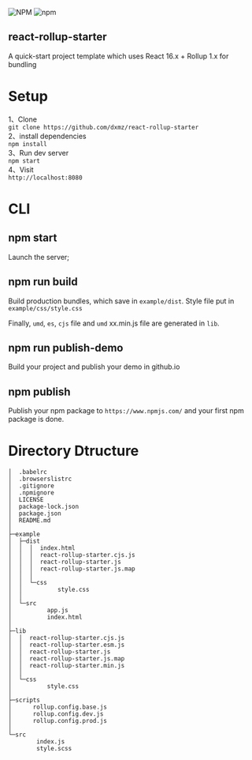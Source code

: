 ![NPM](https://img.shields.io/npm/l/react-rollup-starter.svg?style=popout) ![npm](https://img.shields.io/npm/v/react-rollup-starter.svg?style=flat-square)
## react-rollup-starter

A quick-start project template which uses React 16.x + Rollup 1.x for bundling


# Setup  
1、Clone  
`git clone https://github.com/dxmz/react-rollup-starter`  
2、install dependencies  
`npm install`  
3、Run dev server  
`npm start`  
4、Visit  
`http://localhost:8080`

# CLI
## npm start
Launch the server;

## npm run build
Build production bundles, which save in `example/dist`. Style file put in `example/css/style.css`  

Finally, `umd`, `es`, `cjs` file and `umd` xx.min.js file are generated in `lib`.  

## npm run publish-demo  
Build your project and publish your demo in github.io  

## npm publish  
Publish your npm package to `https://www.npmjs.com/` and your first npm package is done.

# Directory Dtructure  
```
│  .babelrc
│  .browserslistrc
│  .gitignore
│  .npmignore
│  LICENSE
│  package-lock.json
│  package.json
│  README.md
│  
├─example
│  ├─dist
│  │  │  index.html
│  │  │  react-rollup-starter.cjs.js
│  │  │  react-rollup-starter.js
│  │  │  react-rollup-starter.js.map
│  │  │  
│  │  └─css
│  │          style.css
│  │          
│  └─src
│          app.js
│          index.html
│          
├─lib
│  │  react-rollup-starter.cjs.js
│  │  react-rollup-starter.esm.js
│  │  react-rollup-starter.js
│  │  react-rollup-starter.js.map
│  │  react-rollup-starter.min.js
│  │  
│  └─css
│          style.css
│          
├─scripts
│      rollup.config.base.js
│      rollup.config.dev.js
│      rollup.config.prod.js
│      
└─src
        index.js
        style.scss
```